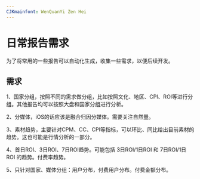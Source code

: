 ```yaml
---
CJKmainfont: WenQuanYi Zen Hei
---
```



# 日常报告需求

为了将常用的一些报告可以自动化生成，收集一些需求，以便后续开发。

## 需求

1、国家分组，按照不同的需求做分组，比如按照文化、地区、CPI、ROI等进行分组。其他报告均可以按照大盘和国家分组进行分析。

2、分媒体，iOS的话应该是融合归因分媒体。需要关注自然量。

3、素材趋势，主要针对CPM、CC、CPI等指标，可以环比、同比给出目前素材的趋势。这也可能是行情分析的一部分。

4、首日ROI、3日ROI、7日ROI趋势。可能包括 3日ROI/1日ROI 和 7日ROI/1日ROI 的趋势。付费率趋势。

5、只针对国家、媒体分组：用户分布，付费用户分布。付费金额分布。


